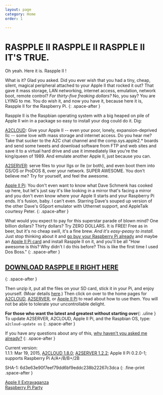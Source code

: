 ```yaml
---
layout: page
category: Home
order: 1

---
```


# RASPPLE II RASPPLE II RASPPLE II IT'S TRUE.

Oh yeah. Here it is. Raspple II !

What is it? Glad you asked. Did you ever wish that you had a tiny, cheap, silent, magical peripheral attached to your Apple II that rocked it out? That gave it mass storage, LAN networking, internet access, emulation, network boot, remote control? *For thirty-five freaking dollars?* No, you say? You are LYING to me. You do wish it, and now you have it, because here it is, Raspple II for the Raspberry Pi.
{: .space-after }

Raspple II is the Raspbian operating system with a big heaped on pile of Apple II win in a package so easy to install your dog could do it. Dig:

[A2CLOUD][]: Give your Apple II -- even your poor, lonely, expansion-deprived IIc -- some love with mass storage and internet access. Do you hear me? Take that sucker to the A2C chat channel and the comp.sys.apple2.\* boards and send some tweets and download software from FTP and web sites and save it to a virtual hard drive and use it immediately like you're the king/queen of 1989. And emulate another Apple II, just because you can.

[A2SERVER][]: serve files to your IIgs or IIe (or both), and even boot them into GS/OS or ProDOS 8, over your network. SUPER AWESOME. You don't believe me? Try for yourself, and feel the awesome.

[Apple II Pi][]: You don't even want to know what Dave Schmenk has cooked up here, but let's just say it's like looking in a mirror that's facing a mirror and you don't even know where your Apple II starts and your Raspberry Pi ends. It's fusion, baby. I can't even. Starring Dave's souped up version of the other Dave's GSport emulator with Uthernet support, and AppleTalk courtesy Peter.
{: .space-after }

What would you expect to pay for this superstar parade of blown mind? One billion dollars? Thirty dollars? Try ZERO DOLLARS. It is FREE! Free as in beer, but it's no cheap swill, it's a fine brew. *And it's easy-peasy to install.* Just stop thinking about it and [go buy your Raspberry Pi already][A2CLOUD WhatYouNeed] and maybe an [Apple II Pi card][UA2] and install Raspple II on it, and you'll be all "How awesome is this? Why didn't I do this before? This is like the first time I used Dos Boss."
{: .space-after }

## [DOWNLOAD RASPPLE II RIGHT HERE][Raspple II download]
{: .space-after }

Then unzip it, put all the files on your SD card, stick it in your Pi, and enjoy yourself. (Moar details [here][A2CLOUD PrepareYourPi].) Then click on over to the home pages for [A2CLOUD][], [A2SERVER][], or [Apple II Pi][] to read about how to use them. You will not be able to tolerate your uncontrollable delight.

__For those who want the latest and greatest without starting over__{: .uline }  
To update A2SERVER, A2CLOUD, Apple II Pi, and the Raspbian OS, type: `a2cloud-update os`
{: .space-after }
<!-- To update A2SERVER, type: `a2server-setup`
To update A2CLOUD, type: `a2cloud-setup`
To update Apple II Pi, type: `appleiipi-update` (if you get *command not found*, update A2CLOUD first)
-->

If you have any questions about any of this, [why haven't you asked me already?](mailto:ivan@ivanx.com)
{: .space-after }

Current version:  
1.1.1: Mar 19, 2015, [A2CLOUD 1.8.0][A2CLOUD ReleaseHistory]; [A2SERVER 1.2.2][A2SERVER ReleaseHistory]; Apple II Pi 0.2.0-1; supports Raspberry Pi A/A+/B/B+/2B  
<!--
1.1.0: Aug 11, 2014, [A2CLOUD 1.7.1][A2CLOUD ReleaseHistory]; [A2SERVER 1.2.0][A2SERVER ReleaseHistory]; Apple II Pi 1.8  
1.0.8: Jul 24 2014, [A2CLOUD 1.6.9][A2CLOUD ReleaseHistory]; [A2SERVER 1.1.5][A2SERVER ReleaseHistory] (supports Raspberry Pi model B+); Apple II Pi 1.8  
107r2: Feb 25 2014, [A2CLOUD 1.6.7][A2CLOUD ReleaseHistory]; [A2SERVER 1.1.4][A2SERVER ReleaseHistory]; Apple II Pi 1.4r2  
107a : Feb 20 2014, same as 1.0.7 with extra material for Ultimate Apple 2 SD card  
1.0.7: Feb 20 2014, [A2CLOUD 1.6.7][A2CLOUD ReleaseHistory]; [A2SERVER 1.1.4][A2SERVER ReleaseHistory]; Apple II Pi 1.4  
1.0.6: not released  
1.0.5: Jan 20 2014, A2CLOUD 1.6.2  
1.0.4: Jan 13 2014, [A2SERVER 1.1.4][A2SERVER ReleaseHistory]; A2CLOUD 1.6.1; based on Raspbian 2014-01-07  
1.0.3: Dec 31 2013, A2SERVER 1.1.3; A2CLOUD 1.6; shows installation progress and reboots properly with Ethernet attached; based on Raspbian 2013-12-20  
1.0.2: Dec 22 2013, A2CLOUD 1.5.2; pre-login note  
1.0.1: Dec 15 2013, A2CLOUD 1.5.1; Apple II Pi client 1.3  
1.0.0: Dec 1 2013, A2SERVER 1.1.2; A2CLOUD 1.5; Apple II Pi client 1.2  
-->
SHA-1: 6d3e63e90f7eef79dd6bf9eddc238b22267c3dca
{: .fine-print .space-after }

[Apple II Extravaganza][]  
[Raspberry Pi Party][]


[A2CLOUD]: ../a2cloud/index.html
[A2SERVER]: ../a2server/index.html
[Apple II Pi]: http://schmenk.is-a-geek.com/wordpress/?p=167
[A2CLOUD WhatYouNeed]: ../a2cloud/index.html#what-you-need
[UA2]: http://ultimateapple2.com/
[Raspple II download]: http://appleii.ivanx.com/rasppleii/files/RasppleII.zip
[A2CLOUD PrepareYourPi]: ../a2cloud/index.html#prepare-your-pi
[A2CLOUD ReleaseHistory]: ../a2cloud/index.html#release-history
[A2SERVER ReleaseHistory]: ../a2server/update/versionhistory.txt
[Apple II Extravaganza]: http://appleii.ivanx.com/
[Raspberry Pi Party]: http://ivanx.com/raspberrypi/
